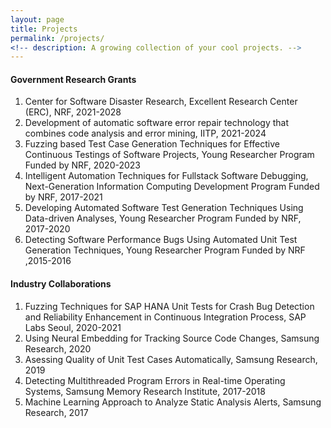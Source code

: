 ```yaml
---
layout: page
title: Projects
permalink: /projects/
<!-- description: A growing collection of your cool projects. -->
---
```


#### Government Research Grants ####
1. Center for Software Disaster Research, Excellent Research Center (ERC), NRF, 2021-2028
2. Development of automatic software error repair technology that combines code analysis and error mining, IITP, 2021-2024 
3. Fuzzing based Test Case Generation Techniques for Effective Continuous Testings of Software Projects, Young Researcher Program Funded by NRF, 2020-2023
4. Intelligent Automation Techniques for Fullstack Software Debugging, Next-Generation Information Computing Development Program Funded  by NRF, 2017-2021
5. Developing Automated Software Test Generation Techniques Using Data-driven Analyses, Young Researcher Program Funded by NRF, 2017-2020
6. Detecting Software Performance Bugs Using Automated Unit Test Generation Techniques, Young Researcher Program Funded by NRF ,2015-2016

#### Industry Collaborations ####
1. Fuzzing Techniques for SAP HANA Unit Tests for Crash Bug Detection and Reliability Enhancement in Continuous Integration Process, SAP Labs Seoul, 2020-2021
1. Using Neural Embedding for Tracking Source Code Changes, Samsung Research, 2020
1. Asessing Quality of Unit Test Cases Automatically, Samsung Research, 2019
1. Detecting Multithreaded Program Errors in Real-time Operating Systems, Samsung Memory Research Institute, 2017-2018
1. Machine Learning Approach to Analyze Static Analysis Alerts, Samsung Research, 2017

<!--
{% for project in site.projects %}

{% if project.redirect %}
<div class="project">
    <div class="thumbnail">
        <a href="{{ project.redirect }}" target="_blank">
        {% if project.img %}
        <img class="thumbnail" src="{{ project.img | prepend: site.baseurl | prepend: site.url }}"/>
        {% else %}
        <div class="thumbnail blankbox"></div>
        {% endif %}    
        <span>
            <h1>{{ project.title }}</h1>
            <br/>
            <p>{{ project.description }}</p>
        </span>
        </a>
    </div>
</div>
{% else %}

<div class="project ">
    <div class="thumbnail">
        <a href="{{ project.url | prepend: site.baseurl | prepend: site.url }}">
        {% if project.img %}
        <img class="thumbnail" src="{{ project.img | prepend: site.baseurl | prepend: site.url }}"/>
        {% else %}
        <div class="thumbnail blankbox"></div>
        {% endif %}    
        <span>
            <h1>{{ project.title }}</h1>
            <br/>
            <p>{{ project.description }}</p>
        </span>
        </a>
    </div>
</div>

{% endif %}

{% endfor %}
-->
